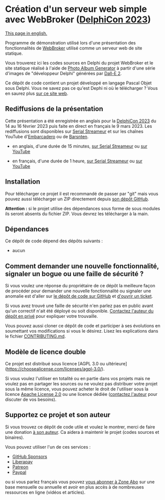 # Création d'un serveur web simple avec WebBroker ([DelphiCon 2023](https://www.youtube.com/playlist?list=PLwUPJvR9mZHgfgjbmKTSqeFRn5fIiM4_y))

[This page in english.](README.md)

Programme de démonstration utilisé lors d'une présentation des fonctionnalités de [WebBroker](https://docwiki.embarcadero.com/RADStudio/en/Using_Web_Broker_Index) utilisé comme un serveur web de site statique.

Vous trouverez ici les codes sources en Delphi du projet WebBroker et le site statique réalisé à l'aide de [Photo Album Generator](https://github.com/DeveloppeurPascal/photo-album-generator) à partir d'une série d'images de "développeur Delphi" générées par [Dall-E 2](https://openai.com/product/dall-e-2).

Ce dépôt de code contient un projet développé en langage Pascal Objet sous Delphi. Vous ne savez pas ce qu'est Dephi ni où le télécharger ? Vous en saurez plus [sur ce site web](https://delphi-resources.developpeur-pascal.fr/).

## Rediffusions de la présentation

Cette présentation a été enregistrée en anglais pour la [DelphiCon 2023](https://www.youtube.com/playlist?list=PLwUPJvR9mZHgfgjbmKTSqeFRn5fIiM4_y) du 14 au 16 février 2023 puis faite en direct en français le 9 mars 2023. Les rediffusions sont disponibles sur [Serial Streameur](https://serialstreameur.fr) et sur les chaînes YouTube d'[Embarcadero](https://www.youtube.com/@EmbarcaderoTech) ou de [Barsnten](https://www.youtube.com/@BarnstenFrance).

* en anglais, d'une durée de 15 minutes, [sur Serial Streameur](https://serialstreameur.fr/delphicon-2023-creating-a-simple-web-server-with-webbroker.html) ou [sur YouTube](https://www.youtube.com/watch?v=KDtwMm46h8I&list=PLwUPJvR9mZHgfgjbmKTSqeFRn5fIiM4_y&index=3)

* en français, d'une durée de 1 heure, [sur Serial Streameur](https://serialstreameur.fr/utiliser-webbroker-comme-serveur-web-pour-un-site-statique.html) ou [sur YouTube](https://www.youtube.com/watch?v=gopEDps5JJ8)

## Installation

Pour télécharger ce projet il est recommandé de passer par "git" mais vous pouvez aussi télécharger un ZIP directement depuis [son dépôt GitHub](https://github.com/DeveloppeurPascal/Creating-a-Simple-Web-Server-with-WebBroker).

**Attention :** si le projet utilise des dépendances sous forme de sous modules ils seront absents du fichier ZIP. Vous devrez les télécharger à la main.

## Dépendances

Ce dépôt de code dépend des dépôts suivants :

* aucun

## Comment demander une nouvelle fonctionnalité, signaler un bogue ou une faille de sécurité ?

Si vous voulez une réponse du propriétaire de ce dépôt la meilleure façon de procéder pour demander une nouvelle fonctionnalité ou signaler une anomalie est d'aller sur [le dépôt de code sur GitHub](https://github.com/DeveloppeurPascal/Creating-a-Simple-Web-Server-with-WebBroker) et [d'ouvrir un ticket](https://github.com/DeveloppeurPascal/Creating-a-Simple-Web-Server-with-WebBroker/issues).

Si vous avez trouvé une faille de sécurité n'en parlez pas en public avant qu'un correctif n'ait été déployé ou soit disponible. [Contactez l'auteur du dépôt en privé](https://developpeur-pascal.fr/nous-contacter.php) pour expliquer votre trouvaille.

Vous pouvez aussi cloner ce dépôt de code et participer à ses évolutions en soumettant vos modifications si vous le désirez. Lisez les explications dans le fichier [CONTRIBUTING.md](CONTRIBUTING.md).

## Modèle de licence double

Ce projet est distribué sous licence [AGPL 3.0 ou ultérieure] (https://choosealicense.com/licenses/agpl-3.0/).

Si vous voulez l'utiliser en totalité ou en partie dans vos projets mais ne voulez pas en partager les sources ou ne voulez pas distribuer votre projet sous la même licence, vous pouvez acheter le droit de l'utiliser sous la licence [Apache License 2.0](https://choosealicense.com/licenses/apache-2.0/) ou une licence dédiée ([contactez l'auteur](https://developpeur-pascal.fr/nous-contacter.php) pour discuter de vos besoins).

## Supportez ce projet et son auteur

Si vous trouvez ce dépôt de code utile et voulez le montrer, merci de faire une donation [à son auteur](https://github.com/DeveloppeurPascal). Ca aidera à maintenir le projet (codes sources et binaires).

Vous pouvez utiliser l'un de ces services :

* [GitHub Sponsors](https://github.com/sponsors/DeveloppeurPascal)
* [Liberapay](https://liberapay.com/PatrickPremartin)
* [Patreon](https://www.patreon.com/patrickpremartin)
* [Paypal](https://www.paypal.com/paypalme/patrickpremartin)

ou si vous parlez français vous pouvez [vous abonner à Zone Abo](https://zone-abo.fr/nos-abonnements.php) sur une base mensuelle ou annuelle et avoir en plus accès à de nombreuses ressources en ligne (vidéos et articles).
